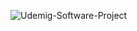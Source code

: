 ![Udemig-Software-Project](https://github.com/user-attachments/assets/51bef6c5-a5a3-4ebe-be4a-fd7d4e3698c5)
